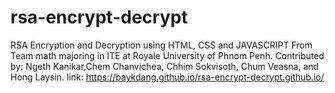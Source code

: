 # rsa-encrypt-decrypt
RSA Encryption and Decryption using HTML, CSS and JAVASCRIPT
From Team math majoring in ITE at Royale University of Phnom Penh.
Contributed by: Ngeth Kanikar,Chem Chanvichea, Chhim Sokvisoth, Chum Veasna, and Hong Laysin.
link: https://baykdang.github.io/rsa-encrypt-decrypt.github.io/
